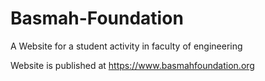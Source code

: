 # Basmah-Foundation
A Website for a student activity in faculty of engineering 

Website is published at https://www.basmahfoundation.org <br/>

